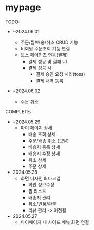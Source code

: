 # mypage

TODO:
- ~2024.06.01
    - 주문/찜/배송/취소 CRUD 기능
    - 비회원 주문조회 기능 연결
    - 토스 페이먼츠 연동(결제)
        - 결제 성공 및 실패 UI
        - 결제 성공 시
            - 결제 승인 요청 처리(toss)
            - 결제 내역 등록

- ~2024.06.02
    - 주문 취소 




COMPLETE:
- ~2024.05.29
    - 마이 페이지 상세 
        - 배송 조회 상세 
        - 주문/배송 취소 (모달)
        - 배송지 등록 상세
        - 배송지 수정 상세
        - 취소 상세
        - 주문 상세
- 2024.05.28
    - 화면 디자인 & 마크업
        - 회원 정보수정 
        - 찜 리스트
        - 배송지 관리
        - 취소/반품/환불
        - 리뷰 관리 -> 이전됨
- 2024.05.27
    - 마이페이지 내 사이드 메뉴 화면 연결


